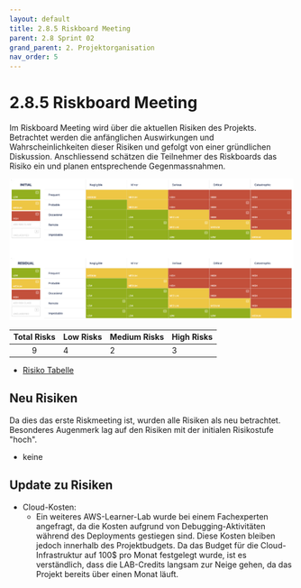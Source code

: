 ```yaml
---
layout: default
title: 2.8.5 Riskboard Meeting
parent: 2.8 Sprint 02
grand_parent: 2. Projektorganisation
nav_order: 5
---
```


# 2.8.5 Riskboard Meeting

Im Riskboard Meeting wird über die aktuellen Risiken des Projekts. Betrachtet werden die anfänglichen Auswirkungen und Wahrscheinlichkeiten dieser Risiken und gefolgt von einer gründlichen Diskussion. Anschliessend schätzen die Teilnehmer des Riskboards das Risiko ein und planen entsprechende Gegenmassnahmen.

![RiskBoard_SP01](../../../resources/images/RiskBoard_SP02.png)

| **Total Risks** | **Low Risks** | **Medium Risks** | **High Risks** |
| :-------------: | ------------- | ---------------- | -------------- |
|        9        | 4             | 2                | 3              |

- [Risiko Tabelle](https://itcne23.atlassian.net/projects/URL?selectedItem=com-softcomply-riskmanager-cloud__risk-table-link&ac.filter=)

## Neu Risiken

Da dies das erste Riskmeeting ist, wurden alle Risiken als neu betrachtet. Besonderes Augenmerk lag auf den Risiken mit der initialen Risikostufe "hoch".

- keine

## Update zu Risiken

- Cloud-Kosten:
  - Ein weiteres AWS-Learner-Lab wurde bei einem Fachexperten angefragt, da die Kosten aufgrund von Debugging-Aktivitäten während des Deployments gestiegen sind. Diese Kosten bleiben jedoch innerhalb des Projektbudgets. Da das Budget für die Cloud-Infrastruktur auf 100$ pro Monat festgelegt wurde, ist es verständlich, dass die LAB-Credits langsam zur Neige gehen, da das Projekt bereits über einen Monat läuft.
  